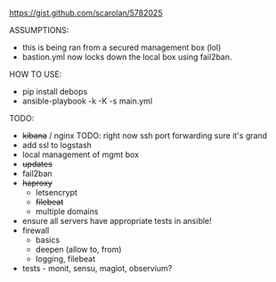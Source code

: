 https://gist.github.com/scarolan/5782025

ASSUMPTIONS:
- this is being ran from a secured management box (lol)
- bastion.yml now locks down the local box using fail2ban.

HOW TO USE:
- pip install debops
- ansible-playbook -k -K -s main.yml

TODO:
- ~~kibana~~ / nginx TODO: right now ssh port forwarding sure it's grand
- add ssl to logstash
- local management of mgmt box
- ~~updates~~
- fail2ban
- ~~haproxy~~
  - letsencrypt
  - ~~filebeat~~
  - multiple domains
- ensure all servers have appropriate tests in ansible!
- firewall
  - basics
  - deepen (allow to, from)
  - logging, filebeat
- tests - monit, sensu, magiot, observium?
